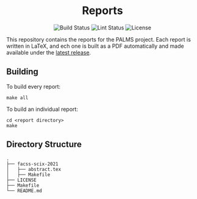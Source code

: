 <div align="center">

# Reports

<img alt="Build Status" src="https://img.shields.io/github/workflow/status/palms-project/reports/Release/master?label=Build&logo=github">
<img alt="Lint Status" src="https://img.shields.io/github/workflow/status/palms-project/reports/Lint/master?label=Lint&logo=github">
<img alt="License" src="https://img.shields.io/github/license/palms-project/reports?label=License">

</div>

This repository contains the reports for the PALMS project. 
Each report is written in LaTeX, and ech one is built as a PDF automatically and made available under the [latest release](https://github.com/palms-project/reports/releases/latest).

## Building

To build every report:

```shell
make all
```

To build an individual report:

```shell
cd <report directory>
make
```

## Directory Structure

```
.
├── facss-scix-2021
│   ├── abstract.tex
│   ├── Makefile
├── LICENSE
├── Makefile
└── README.md
```
